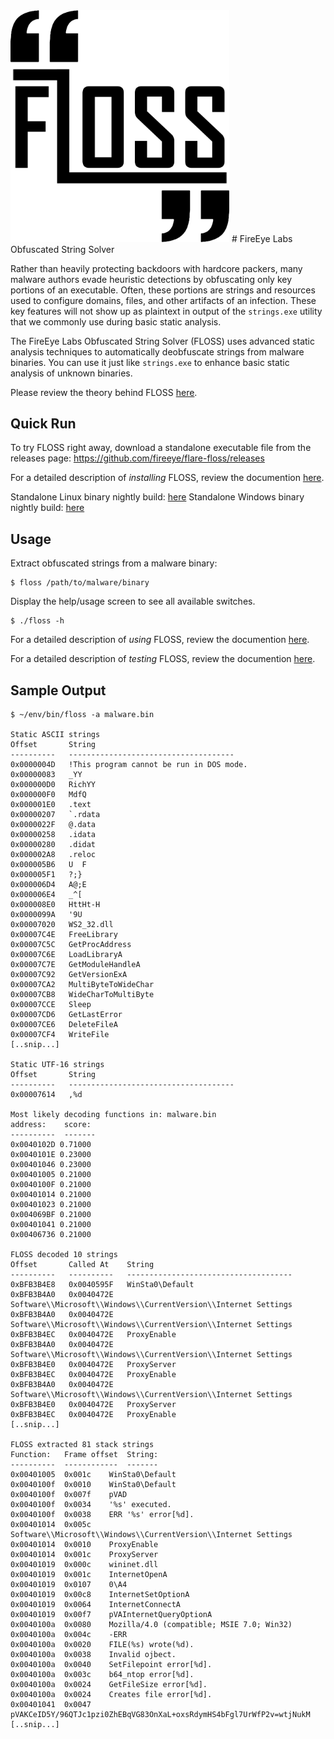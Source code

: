 <img src="resources/logo.png?raw=true " width="350"/>
# FireEye Labs Obfuscated String Solver

Rather than heavily protecting backdoors with hardcore packers, many
malware authors evade heuristic detections by obfuscating only key
portions of an executable. Often, these portions are strings and resources
used to configure domains, files, and other artifacts of an infection.
These key features will not show up as plaintext in output of the `strings.exe` utility
that we commonly use during basic static analysis.

The FireEye Labs Obfuscated String Solver (FLOSS) uses advanced
static analysis techniques to automatically deobfuscate strings from
malware binaries. You can use it just like `strings.exe` to enhance
basic static analysis of unknown binaries.

Please review the theory behind FLOSS [here](doc/theory.md).


## Quick Run
To try FLOSS right away, download a standalone executable file from the releases page:
https://github.com/fireeye/flare-floss/releases

For a detailed description of *installing* FLOSS, review the documention
 [here](doc/installation.md).

Standalone Linux binary nightly build: [here](https://s3.amazonaws.com/build-artifacts.floss.flare.fireeye.com/travis/dist/floss)
Standalone Windows binary nightly build: [here](http://s3.amazonaws.com/build-artifacts.floss.flare.fireeye.com/appveyor/dist/floss.exe)


## Usage
Extract obfuscated strings from a malware binary:

    $ floss /path/to/malware/binary

Display the help/usage screen to see all available switches.

    $ ./floss -h

For a detailed description of *using* FLOSS, review the documention
 [here](doc/usage.md).

For a detailed description of *testing* FLOSS, review the documention
 [here](doc/test.md).


## Sample Output

```
$ ~/env/bin/floss -a malware.bin

Static ASCII strings
Offset       String
----------   -------------------------------------
0x0000004D   !This program cannot be run in DOS mode.
0x00000083   _YY
0x000000D0   RichYY
0x000000F0   MdfQ
0x000001E0   .text
0x00000207   `.rdata
0x0000022F   @.data
0x00000258   .idata
0x00000280   .didat
0x000002A8   .reloc
0x000005B6   U  F
0x000005F1   ?;}
0x000006D4   A@;E
0x000006E4   _^[
0x000008E0   HttHt-H
0x0000099A   '9U
0x00007020   WS2_32.dll
0x00007C4E   FreeLibrary
0x00007C5C   GetProcAddress
0x00007C6E   LoadLibraryA
0x00007C7E   GetModuleHandleA
0x00007C92   GetVersionExA
0x00007CA2   MultiByteToWideChar
0x00007CB8   WideCharToMultiByte
0x00007CCE   Sleep
0x00007CD6   GetLastError
0x00007CE6   DeleteFileA
0x00007CF4   WriteFile
[..snip...]

Static UTF-16 strings
Offset       String
----------   -------------------------------------
0x00007614   ,%d

Most likely decoding functions in: malware.bin
address:    score:
----------  -------
0x0040102D 0.71000
0x0040101E 0.23000
0x00401046 0.23000
0x00401005 0.21000
0x0040100F 0.21000
0x00401014 0.21000
0x00401023 0.21000
0x004069BF 0.21000
0x00401041 0.21000
0x00406736 0.21000

FLOSS decoded 10 strings
Offset       Called At    String
----------   ----------   -------------------------------------
0xBFB3B4E8   0x0040595F   WinSta0\Default
0xBFB3B4A0   0x0040472E   Software\\Microsoft\\Windows\\CurrentVersion\\Internet Settings
0xBFB3B4A0   0x0040472E   Software\\Microsoft\\Windows\\CurrentVersion\\Internet Settings
0xBFB3B4EC   0x0040472E   ProxyEnable
0xBFB3B4A0   0x0040472E   Software\\Microsoft\\Windows\\CurrentVersion\\Internet Settings
0xBFB3B4E0   0x0040472E   ProxyServer
0xBFB3B4EC   0x0040472E   ProxyEnable
0xBFB3B4A0   0x0040472E   Software\\Microsoft\\Windows\\CurrentVersion\\Internet Settings
0xBFB3B4E0   0x0040472E   ProxyServer
0xBFB3B4EC   0x0040472E   ProxyEnable
[..snip...]

FLOSS extracted 81 stack strings
Function:   Frame offset  String:
----------  ------------  -------
0x00401005  0x001c    WinSta0\Default
0x0040100f  0x0010    WinSta0\Default
0x0040100f  0x007f    pVAD
0x0040100f  0x0034    '%s' executed.
0x0040100f  0x0038    ERR '%s' error[%d].
0x00401014  0x005c    Software\\Microsoft\\Windows\\CurrentVersion\\Internet Settings
0x00401014  0x0010    ProxyEnable
0x00401014  0x001c    ProxyServer
0x00401019  0x000c    wininet.dll
0x00401019  0x001c    InternetOpenA
0x00401019  0x0107    0\A4
0x00401019  0x00c8    InternetSetOptionA
0x00401019  0x0064    InternetConnectA
0x00401019  0x00f7    pVAInternetQueryOptionA
0x0040100a  0x0080    Mozilla/4.0 (compatible; MSIE 7.0; Win32)
0x0040100a  0x004c    -ERR
0x0040100a  0x0020    FILE(%s) wrote(%d).
0x0040100a  0x0038    Invalid ojbect.
0x0040100a  0x0040    SetFilepoint error[%d].
0x0040100a  0x003c    b64_ntop error[%d].
0x0040100a  0x0024    GetFileSize error[%d].
0x0040100a  0x0024    Creates file error[%d].
0x00401041  0x0047    pVAKCeID5Y/96QTJc1pzi0ZhEBqVG83OnXaL+oxsRdymHS4bFgl7UrWfP2v=wtjNukM
[..snip...]
```
